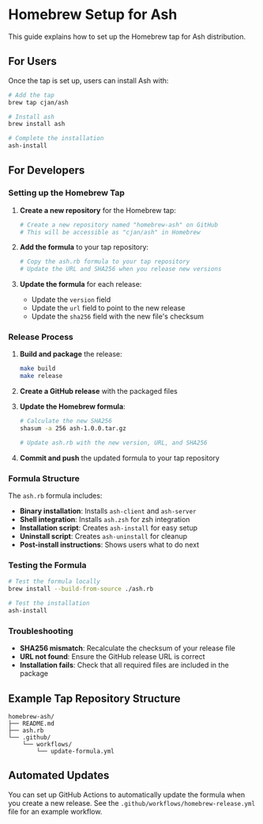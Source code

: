 # Homebrew Setup for Ash

This guide explains how to set up the Homebrew tap for Ash distribution.

## For Users

Once the tap is set up, users can install Ash with:

```bash
# Add the tap
brew tap cjan/ash

# Install ash
brew install ash

# Complete the installation
ash-install
```

## For Developers

### Setting up the Homebrew Tap

1. **Create a new repository** for the Homebrew tap:
   ```bash
   # Create a new repository named "homebrew-ash" on GitHub
   # This will be accessible as "cjan/ash" in Homebrew
   ```

2. **Add the formula** to your tap repository:
   ```bash
   # Copy the ash.rb formula to your tap repository
   # Update the URL and SHA256 when you release new versions
   ```

3. **Update the formula** for each release:
   - Update the `version` field
   - Update the `url` field to point to the new release
   - Update the `sha256` field with the new file's checksum

### Release Process

1. **Build and package** the release:
   ```bash
   make build
   make release
   ```

2. **Create a GitHub release** with the packaged files

3. **Update the Homebrew formula**:
   ```bash
   # Calculate the new SHA256
   shasum -a 256 ash-1.0.0.tar.gz
   
   # Update ash.rb with the new version, URL, and SHA256
   ```

4. **Commit and push** the updated formula to your tap repository

### Formula Structure

The `ash.rb` formula includes:

- **Binary installation**: Installs `ash-client` and `ash-server`
- **Shell integration**: Installs `ash.zsh` for zsh integration
- **Installation script**: Creates `ash-install` for easy setup
- **Uninstall script**: Creates `ash-uninstall` for cleanup
- **Post-install instructions**: Shows users what to do next

### Testing the Formula

```bash
# Test the formula locally
brew install --build-from-source ./ash.rb

# Test the installation
ash-install
```

### Troubleshooting

- **SHA256 mismatch**: Recalculate the checksum of your release file
- **URL not found**: Ensure the GitHub release URL is correct
- **Installation fails**: Check that all required files are included in the package

## Example Tap Repository Structure

```
homebrew-ash/
├── README.md
├── ash.rb
└── .github/
    └── workflows/
        └── update-formula.yml
```

## Automated Updates

You can set up GitHub Actions to automatically update the formula when you create a new release. See the `.github/workflows/homebrew-release.yml` file for an example workflow. 